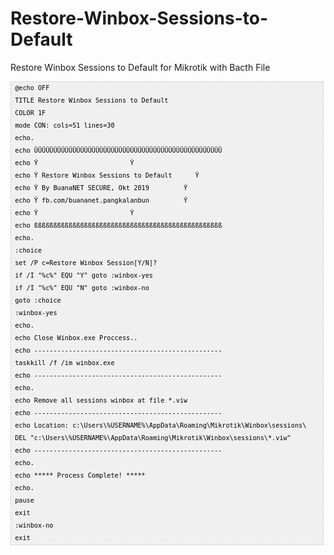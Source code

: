 # Restore-Winbox-Sessions-to-Default
Restore Winbox Sessions to Default  for Mikrotik with Bacth File

<pre  style="font-family:arial;font-size:12px;border:1px dashed #CCCCCC;width:99%;height:auto;overflow:auto;background:#f0f0f0;;background-image:URL(http://2.bp.blogspot.com/_z5ltvMQPaa8/SjJXr_U2YBI/AAAAAAAAAAM/46OqEP32CJ8/s320/codebg.gif);padding:0px;color:#000000;text-align:left;line-height:20px;"><code style="color:#000000;word-wrap:normal;"> @echo OFF  
 TITLE Restore Winbox Sessions to Default  
 COLOR 1F   
 mode CON: cols=51 lines=30  
 echo.   
 echo ÜÜÜÜÜÜÜÜÜÜÜÜÜÜÜÜÜÜÜÜÜÜÜÜÜÜÜÜÜÜÜÜÜÜÜÜÜÜÜÜÜÜÜÜÜÜÜÜÜ  
 echo Ý                        Ý  
 echo Ý Restore Winbox Sessions to Default      Ý  
 echo Ý By BuanaNET SECURE, Okt 2019         Ý  
 echo Ý fb.com/buananet.pangkalanbun         Ý  
 echo Ý                        Ý  
 echo ßßßßßßßßßßßßßßßßßßßßßßßßßßßßßßßßßßßßßßßßßßßßßßßßß  
 echo.   
 :choice  
 set /P c=Restore Winbox Session[Y/N]?  
 if /I "%c%" EQU "Y" goto :winbox-yes  
 if /I "%c%" EQU "N" goto :winbox-no  
 goto :choice  
 :winbox-yes  
 echo.  
 echo Close Winbox.exe Proccess..  
 echo -------------------------------------------------  
 taskkill /f /im winbox.exe  
 echo -------------------------------------------------  
 echo.  
 echo Remove all sessions winbox at file *.viw  
 echo -------------------------------------------------  
 echo Location: c:\Users\%USERNAME%\AppData\Roaming\Mikrotik\Winbox\sessions\  
 DEL "c:\Users\%USERNAME%\AppData\Roaming\Mikrotik\Winbox\sessions\*.viw"  
 echo -------------------------------------------------  
 echo.   
 echo ***** Process Complete! *****  
 echo.   
 pause   
 exit  
 :winbox-no  
 exit  
</code></pre>

